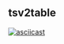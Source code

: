 ## tsv2table
[![asciicast](https://asciinema.org/a/OUlrT3VEK7Z3MEzN5NtZ6pnEg.svg)](https://asciinema.org/a/OUlrT3VEK7Z3MEzN5NtZ6pnEg)
